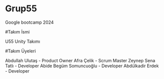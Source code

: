 # Grup55
Google bootcamp 2024

#Takım İsmi

U55 Unity Takımı

#Takım Üyeleri

Abdullah Ulutaş - Product Owner
Afra Çelik - Scrum Master
Zeynep Sena Tatlı - Developer
Abide Begüm Somuncuoğlu - Developer
Abdülkadir Erdek - Developer
